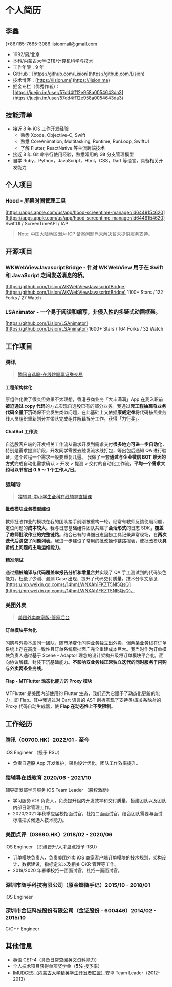 # 个人简历

## 李鑫

(+86)185-7665-3086  lisionmail@gmail.com

- 1992/男/北京
- 本科/内蒙古大学(211)/计算机科学与技术
- 工作年限：9 年
- GitHub：[https://github.com/Lision](https://github.com/Lision)
- 技术博客：[https://lision.me](https://lision.me)
- 掘金专栏（优秀作者）：[https://juejin.im/user/57dd4ff12e958a0054643da3](https://juejin.im/user/57dd4ff12e958a0054643da3)

## 技能清单

- 接近 8 年 iOS 工作开发经验
	- 熟悉 Xcode, Objective-C, Swift
	- 熟悉 CoreAnimation, Multitasking, Runtime, RunLoop, SwiftUI
	- 了解 Flutter, ReactNative 等主流跨端技术
- 接近 8 年 Git 命令行使用经验，熟悉常用的 Git 分支管理模型
- 自学 Ruby，Python，JavaScript，Html，CSS，Dart 等语言，具备相关开发能力

## 个人项目

### Hood - 屏幕时间管理工具

[https://apps.apple.com/us/app/hood-screentime-manager/id6449154620](https://apps.apple.com/us/app/hood-screentime-manager/id6449154620) SwiftUI / ScreenTimeAPI / IAP

> Note: 中国大陆地区因为 ICP 备案问题尚未解决暂未提供服务支持。

## 开源项目

### WKWebViewJavascriptBridge - 针对 WKWebView 用于在 Swift 和 JavaScript 之间发送消息的桥。

[https://github.com/Lision/WKWebViewJavascriptBridge](https://github.com/Lision/WKWebViewJavascriptBridge) 1100+ Stars / 122 Forks / 27 Watch

### LSAnimator - 一个易于阅读和编写，非侵入性的多链式动画框架。

[https://github.com/Lision/LSAnimator](https://github.com/Lision/LSAnimator) 1600+ Stars / 164 Forks / 32 Watch

## 工作项目

### 腾讯

> [腾讯自选股-在线炒股票证券交易](https://apps.apple.com/cn/app/腾讯自选股-在线炒股票证券交易/id485653572)

#### 工程架构优化

原组件化做了很久但效果不太理想，香港券商业务「大丰满满」App 在我入职前**被迫通过 copy 代码**的方式实现自选股已有的部分业务。我通过**壳工程抽离将业务代码全量下沉**确保不会发生类似问题，在此基础上又依据**康威定律**将代码按照业务线人员组织重新划分并带队完成组件解藕拆分工作，获得「力行奖」。

#### ChatBot 工作流

自选股客户端的开发相关工作流从需求开发到需求交付**很多地方可进一步自动化**，特别是需求提测阶段，开发同学需要去触发流水线打包，等出包后通知 QA 进行验证，这个过程一个需求一般要重复几遍。
我做了一套**通过与企业微信 BOT 聊天的方式**完成自动化需求确认 > 开发 > 提测 > 交付的自动化工作流，**平均一个需求大约可以节省出 0.5 ～ 1 个工作人/日**。

### 猿辅导

> [猿辅导-中小学生全科在线辅导直播课](https://apps.apple.com/cn/app/猿辅导-中小学生全科在线辅导直播课/id974568444)

#### 批改模块业务模型建设

教师批改作业的模块在我的团队接手前刚被重构一轮，经常有教师反馈使用问题，定位问题的**成本较大**。我与日志基础组件团队共建了**会话形式**的日志 SDK，**覆盖了教师批改作业的完整链路**。结合已有的详细日志回捞工具记录异常现场，在**两次迭代后清空了问题列表**。我进一步建设了常用的批改操作链路报表，使批改模块**具备线上问题的主动运维能力**。

#### 精准测试

通过**插桩编译与代码覆盖率报告分析和增量合并**实现了 QA 手工测试到的代码染色能力，杜绝了少测、漏测 Case 出现，提升了代码交付质量，技术分享文章见 [https://mp.weixin.qq.com/s/14hmLWNXAh1FKZT5NI5QsQ](https://mp.weixin.qq.com/s/14hmLWNXAh1FKZT5NI5QsQ)。

### 美团外卖

> [美团外卖商家版-管家后台](https://apps.apple.com/cn/app/美团外卖商家版-管家后台/id869802614)

#### 订单模块平台化

闪购与外卖本属同一团队，随市场变化闪购业务独立出外卖，但两条业务线在订单系统上存在高度一致性且订单系统牵扯面广完全重建成本巨大。我当时作为订单模块负责人通过基于 Scene - Adaptor 理念的设计架构升级将订单模块平台化，面向协议解藕、封装下沉基础能力。**不影响双业务线正常独立迭代的同时服务于闪购与外卖两条业务线**。

#### Flap - MTFlutter 动态化能力的 Proxy 模块

MTFlutter 是美团内部使用的 Flutter 生态，我们还为它赋予了动态化更新的能力，即 Flap。其中我通过对 Dart 语言的 AST 剖析实现了支持类/库关系映射的 Proxy 代码自动生成器，使 **Flap 在动态性上不受限制**。

## 工作经历

### 腾讯（00700.HK）2022/01 - 至今

iOS Engineer （授予 RSU）

- 负责自选股 App 开发维护，架构设计优化，团队工作效率提升。

### 猿辅导在线教育 2020/06 - 2021/10

辅导研发部学习服务 iOS Team Leader （股权激励）

- 学习服务 iOS 负责人，负责提升组内开发效率和交付质量，搭建团队以及团队内部日常管理工作。
- 2020/2021 年秋季应届校招面试官，社招二面面试官，结合团队需要与面试标准把关候选人技术能力。

### 美团点评（03690.HK）2018/02 - 2020/06

iOS Engineer （职级晋升/人才盘点授予 RSU）

- 订单模块负责人，负责美团外卖 iOS 商家客户端订单模块的技术规划，架构设计，数据建设，指标定义以及相关 OKR 管理等工作。
- 2019/2020 年春季校招一面面试官，社招一面面试官。

### 深圳市随手科技有限公司（原金蝶随手记）2015/10 - 2018/01

iOS Engineer

### 深圳市金证科技股份有限公司（金证股份 - 600446）2014/02 - 2015/10

C/C++ Engineer

## 其他信息

- 英语 CET-4（具备日常查阅英文资料能力）
- 个人技术项目获得单项奖学金（**5%** 授予率）
- [IMUDGES（内蒙古大学精英学生开发者联盟）](http://www.imudges.com/)安卓 Team Leader（2012-2013）
